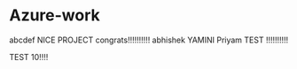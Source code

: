 # Azure-work
abcdef
NICE PROJECT congrats!!!!!!!!!!
abhishek
YAMINI 
Priyam
TEST !!!!!!!!!!

TEST 10!!!!
